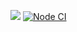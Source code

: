 <a href="https://codeclimate.com/github/codeclimate/codeclimate/maintainability"><img src="https://api.codeclimate.com/v1/badges/a99a88d28ad37a79dbf6/maintainability" /></a>
<a href="https://github.com/frontend-project-lvl1/linter/actions"><img src="https://github.com/frontend-project-lvl1/linter/workflows/Node%20CI/badge.svg" alt="Node CI" style="max-width:100%;"></a>